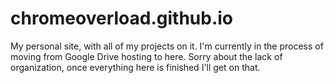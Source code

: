 # chromeoverload.github.io
My personal site, with all of my projects on it. I'm currently in the process of moving from Google Drive hosting to here. Sorry about the lack of organization, once everything here is finished I'll get on that.
